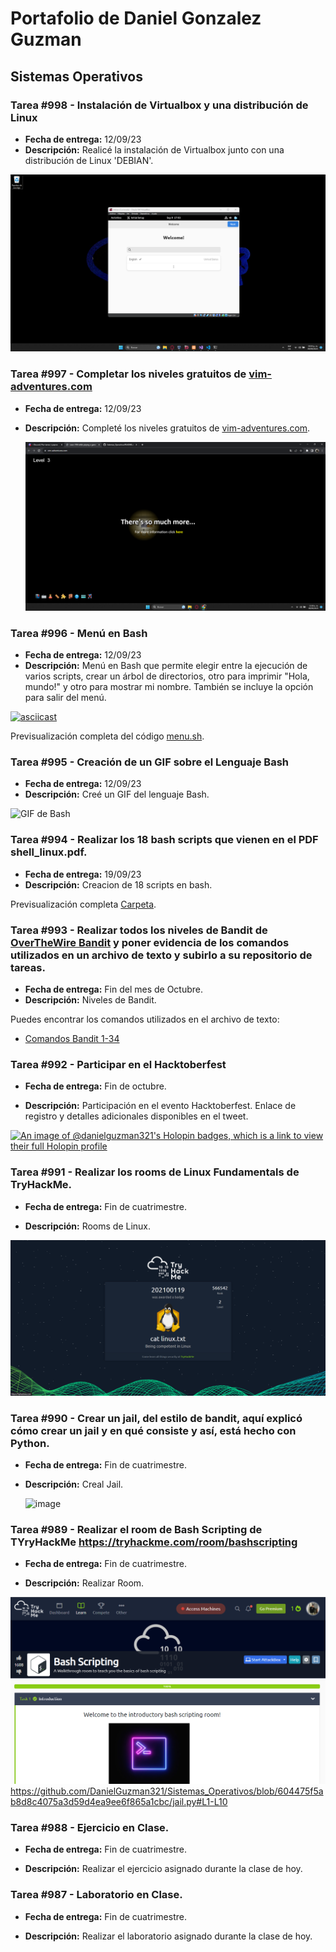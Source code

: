 # Portafolio de Daniel Gonzalez Guzman

## Sistemas Operativos

### Tarea #998 - Instalación de Virtualbox y una distribución de Linux

- **Fecha de entrega:** 12/09/23
- **Descripción:** Realicé la instalación de Virtualbox junto con una distribución de Linux 'DEBIAN'.

![Captura de pantalla](https://github.com/DanielGuzman321/Sistemas_Operativos/blob/main/imagen_2023-09-09_170401220.png)
  
### Tarea #997 - Completar los niveles gratuitos de [vim-adventures.com](https://vim-adventures.com/)

- **Fecha de entrega:** 12/09/23
- **Descripción:** Completé los niveles gratuitos de [vim-adventures.com](https://vim-adventures.com/).

    [![Captura de pantalla](https://github.com/DanielGuzman321/Sistemas_Operativos/blob/main/Captura%20de%20pantalla%202023-09-09%20110818.png)](https://github.com/DanielGuzman321/Sistemas_Operativos/blob/main/Captura%20de%20pantalla%202023-09-09%20110818.png)

### Tarea #996 - Menú en Bash

- **Fecha de entrega:** 12/09/23
- **Descripción:** Menú en Bash que permite elegir entre la ejecución de varios scripts, crear un árbol de directorios, otro para imprimir "Hola, mundo!" y otro para mostrar mi nombre. También se incluye la opción para salir del menú.

[![asciicast](https://asciinema.org/a/Q3KV76FOOS1CLXk2sjvLx70ZS.svg)](https://asciinema.org/a/Q3KV76FOOS1CLXk2sjvLx70ZS)

Previsualización completa del código [menu.sh](https://github.com/DanielGuzman321/Sistemas_Operativos/blob/main/Actividad1/menu.sh).

### Tarea #995 - Creación de un GIF sobre el Lenguaje Bash

- **Fecha de entrega:** 12/09/23
- **Descripción:** Creé un GIF del lenguaje Bash.

![GIF de Bash](https://github.com/DanielGuzman321/Sistemas_Operativos/blob/main/bash.gif)

### Tarea #994 - Realizar los 18 bash scripts que vienen en el PDF shell_linux.pdf.
- **Fecha de entrega:** 19/09/23
- **Descripción:** Creacion de 18 scripts en bash.

Previsualización completa [Carpeta](https://github.com/DanielGuzman321/Sistemas_Operativos/tree/main/Actividad1).

### Tarea #993 - Realizar todos los niveles de Bandit de [OverTheWire Bandit](https://overthewire.org/wargames/bandit/) y poner evidencia de los comandos utilizados en un archivo de texto y subirlo a su repositorio de tareas.

- **Fecha de entrega:** Fin del mes de Octubre.
- **Descripción:** Niveles de Bandit.

Puedes encontrar los comandos utilizados en el archivo de texto:
- [Comandos Bandit 1-34](https://github.com/DanielGuzman321/Sistemas_Operativos/blob/68d80f767d91efbef25cb5e7a3ed09270a9d13b3/bandit.txt#L1-L4)

### Tarea #992 - Participar en el Hacktoberfest

- **Fecha de entrega:** Fin de octubre.

- **Descripción:** Participación en el evento Hacktoberfest. Enlace de registro y detalles adicionales disponibles en el tweet.


[![An image of @danielguzman321's Holopin badges, which is a link to view their full Holopin profile](https://holopin.me/danielguzman321)](https://holopin.io/@danielguzman321)


### Tarea #991 - Realizar los rooms de Linux Fundamentals de TryHackMe.

- **Fecha de entrega:** Fin de cuatrimestre.

- **Descripción:** Rooms de Linux.

[![Captura de pantalla](https://github.com/DanielGuzman321/Sistemas_Operativos/blob/main/Captura%20de%20pantalla%20(1).png)](https://github.com/DanielGuzman321/Sistemas_Operativos/blob/main/Captura%20de%20pantalla%20(1).png)

### Tarea #990 - Crear un jail, del estilo de bandit, aquí explicó cómo crear un jail y en qué consiste y así, está hecho con Python.

- **Fecha de entrega:** Fin de cuatrimestre.

- **Descripción:** Creal Jail.

  ![image](https://github.com/DanielGuzman321/Sistemas_Operativos/assets/116816937/923f1498-fd57-4dac-864c-cd6436fc3296)


### Tarea #989 - Realizar el room de Bash Scripting de TYryHackMe https://tryhackme.com/room/bashscripting

- **Fecha de entrega:** Fin de cuatrimestre.

- **Descripción:** Realizar Room.

[![Captura de pantalla](https://github.com/DanielGuzman321/Sistemas_Operativos/blob/main/pipipi.png)](https://github.com/DanielGuzman321/Sistemas_Operativos/blob/main/pipipi.png)
https://github.com/DanielGuzman321/Sistemas_Operativos/blob/604475f5ab8d8c4075a3d59d4ea9ee6f865a1cbc/jail.py#L1-L10

### Tarea #988 - Ejercicio en Clase.

- **Fecha de entrega:** Fin de cuatrimestre.

- **Descripción:** Realizar el ejercicio asignado durante la clase de hoy.

### Tarea #987 - Laboratorio en Clase.

- **Fecha de entrega:** Fin de cuatrimestre.

- **Descripción:** Realizar el laboratorio asignado durante la clase de hoy.
  



